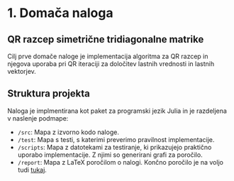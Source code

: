 # 1. Domača naloga
## QR razcep simetrične tridiagonalne matrike
Cilj prve domače naloge je implementacija algoritma za QR razcep in njegova uporaba pri QR iteraciji za določitev lastnih vrednosti in lastnih vektorjev.

## Struktura projekta
Naloga je implmentirana kot paket za programski jezik Julia in je razdeljena v naslenje podmape:
- `/src`: Mapa z izvorno kodo naloge.
- `/test`: Mapa s testi, s katerimi preverimo pravilnost implementacije.
- `/scripts`: Mapa z datotekami za testiranje, ki prikazujejo praktično uporabo implementacije. Z njimi so generirani grafi za poročilo.
- `/report`: Mapa z LaTeX poročilom o nalogi. Končno poročilo je na voljo tudi [tukaj](report/main.pdf).